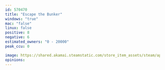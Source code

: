 ```yaml
---
id: 570470
title: "Escape the Bunker"
windows: "true"
mac: "false"
linux: false
positive: 8
negative: 6
estimated_owners: "0 - 20000"
peak_ccu: 0

image: https://shared.akamai.steamstatic.com/store_item_assets/steam/apps/570470/header.jpg?t=1509753243
opinions:
---
```

